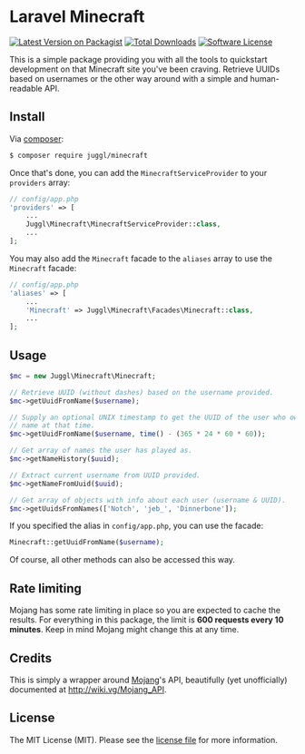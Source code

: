 # Laravel Minecraft

[![Latest Version on Packagist][ico-version]][link-packagist]
[![Total Downloads][ico-downloads]][link-downloads]
[![Software License][ico-license]](LICENSE.md)

This is a simple package providing you with all the tools to quickstart
development on that Minecraft site you've been craving. Retrieve UUIDs based
on usernames or the other way around with a simple and human-readable API.

## Install

Via [composer](http://getcomposer.org):

```bash
$ composer require juggl/minecraft
```

Once that's done, you can add the `MinecraftServiceProvider` to your
`providers` array:

```php
// config/app.php
'providers' => [
    ...
    Juggl\Minecraft\MinecraftServiceProvider::class,
    ...
];
```

You may also add the `Minecraft` facade to the `aliases` array to use the
`Minecraft` facade:

```php
// config/app.php
'aliases' => [
    ...
    'Minecraft' => Juggl\Minecraft\Facades\Minecraft::class,
    ...
];
```

## Usage

```php
$mc = new Juggl\Minecraft\Minecraft;

// Retrieve UUID (without dashes) based on the username provided.
$mc->getUuidFromName($username);

// Supply an optional UNIX timestamp to get the UUID of the user who owned that
// name at that time.
$mc->getUuidFromName($username, time() - (365 * 24 * 60 * 60));

// Get array of names the user has played as.
$mc->getNameHistory($uuid);

// Extract current username from UUID provided.
$mc->getNameFromUuid($uuid);

// Get array of objects with info about each user (username & UUID).
$mc->getUuidsFromNames(['Notch', 'jeb_', 'Dinnerbone']);
```

If you specified the alias in `config/app.php`, you can use the facade:

```php
Minecraft::getUuidFromName($username);
```

Of course, all other methods can also be accessed this way.

## Rate limiting

Mojang has some rate limiting in place so you are expected to cache the
results. For everything in this package, the limit is **600 requests every 10
minutes**. Keep in mind Mojang might change this at any time.

## Credits
This is simply a wrapper around [Mojang](https://mojang.com)'s API, beautifully
(yet unofficially) documented at http://wiki.vg/Mojang_API.

## License

The MIT License (MIT). Please see the [license file](LICENSE.md) for more information.

[ico-version]: https://img.shields.io/packagist/v/juggl/minecraft.svg?style=flat-square
[ico-license]: https://img.shields.io/badge/license-MIT-green.svg?style=flat-square
[ico-downloads]: https://img.shields.io/packagist/dt/juggl/minecraft.svg?style=flat-square

[link-packagist]: https://packagist.org/packages/juggl/minecraft
[link-downloads]: https://packagist.org/packages/juggl/minecraft
